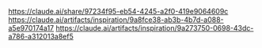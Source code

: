 https://claude.ai/share/97234f95-eb54-4245-a2f0-419e9064609c
https://claude.ai/artifacts/inspiration/9a8fce38-ab3b-4b7d-a088-a5e970174a17
https://claude.ai/artifacts/inspiration/9a273750-0698-43dc-a786-a312013a8ef5